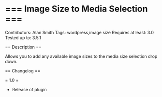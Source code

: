 === Image Size to Media Selection ===
=====================================
Contributors: Alan Smith
Tags: wordpress,image size
Requires at least: 3.0
Tested up to: 3.5.1

== Description ==

Allows you to add any available image sizes to the media size selection drop down.

== Changelog ==

= 1.0 =
* Release of plugin
